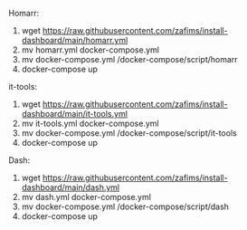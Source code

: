 Homarr:
1. wget https://raw.githubusercontent.com/zafims/install-dashboard/main/homarr.yml
2. mv homarr.yml docker-compose.yml
3. mv docker-compose.yml /docker-compose/script/homarr
4. docker-compose up

it-tools:
1. wget https://raw.githubusercontent.com/zafims/install-dashboard/main/it-tools.yml
2. mv it-tools.yml docker-compose.yml
3. mv docker-compose.yml /docker-compose/script/it-tools
4. docker-compose up

Dash:
1. wget https://raw.githubusercontent.com/zafims/install-dashboard/main/dash.yml
2. mv dash.yml docker-compose.yml
3. mv docker-compose.yml /docker-compose/script/dash
4. docker-compose up
